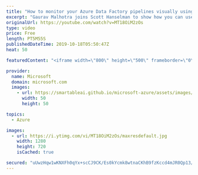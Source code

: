 ```yaml
---
title: "How to monitor your Azure Data Factory pipelines visually using Gantt views | Azure Friday"
excerpt: "Gaurav Malhotra joins Scott Hanselman to show how you can use Gantt views to visualize your pipeline and activity runs. Look at the Gantt view per pipeline, or group by pipeline annotations/tags you create.  Visually monitor Azure data factories (docs) https://aka.ms/azfr/584/01  Enhanced monitoring"
originalUrl: https://youtube.com/watch?v=MT18OiM2zOs
type: video
price: Free
length: PT5M55S
publishedDateTime: 2019-10-18T05:50:47Z
heat: 50

featuredContent: "<iframe width=\"800\" height=\"500\" frameborder=\"0\" src=\"https://www.youtube.com/embed/MT18OiM2zOs\" allow=\"accelerometer; autoplay; encrypted-media; gyroscope; picture-in-picture\" allowfullscreen></iframe>"

provider:
  name: Microsoft
  domain: microsoft.com
  images:
    - url: https://smartableai.github.io/microsoft-azure/assets/images/organizations/microsoft.com-50x50.jpg
      width: 50
      height: 50

topics:
  - Azure

images:
  - url: https://i.ytimg.com/vi/MT18OiM2zOs/maxresdefault.jpg
    width: 1280
    height: 720
    isCached: true

secured: "uUwzHqw1wKNXFh0qYx+scCJ9CK/Es0kYcmk8wtnaCKhB9fzKccd4mJR0Qp13/7R/4NGM1DYBBBvC7UR+jYfyWqEeAA551Bi8HJY7DBwRyj5SIGf1O5U/ooDG2hDh6+GE/cCU7VD5hAIiOd2jLZKUCvsxLi01eWdxu6P53MXQf0UVF6TrWNVp1V4kMGhCCORodCzzE43PhHq5i33ve36eb2mLPSkPrioIcKZCG6KAQRdxt8WADsXBYYOHeRtiYmIYesG+R9jDMe98msQ1BNIC2XUugbaXYc6BPs3lU2EMRTUxDe/7Sl4E8OGyj9RIDnCXw8mLmlii7R9aryiL/Zu6xEHZsPnOocp4q7XSs+qtBxGIbL1lGrONq1+a/otDjGilITgpWUdMbwdsq1NtgR0fnB47a0XHwJqjGDhrt7iFKmU=;zSq9Qt+G8yL6SXGXA7e+gg=="
---
```


